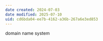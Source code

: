 ```yaml
---
date created: 2024-07-03
date modified: 2025-07-10
uid: cd6bda04-ee7b-4162-a36b-267a6e3ed853
---
```


domain name system
